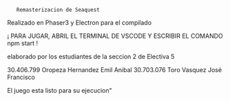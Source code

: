        Remasterizacion de Seaquest

Realizado en Phaser3 y Electron para el compilado


¡ PARA JUGAR, ABRIL EL TERMINAL DE VSCODE
           Y ESCRIBIR EL COMANDO
               npm start                 !


elaborado por los estudiantes de la seccion 2 de Electiva 5

30.406.799 Oropeza Hernandez Emil Anibal 
30.703.076 Toro Vasquez José Francisco

El juego esta listo para su ejecucion"